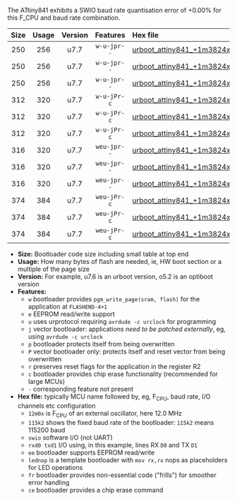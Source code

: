 The ATtiny841 exhibits a SWIO baud rate quantisation error of +0.00% for this F_CPU and baud rate combination.

|Size|Usage|Version|Features|Hex file|
|:-:|:-:|:-:|:-:|:--|
|250|256|u7.7|`w-u-jpr--`|[urboot_attiny841_+1m3824x_++38k4_swio_rxa2_txa1_lednop.hex](https://raw.githubusercontent.com/stefanrueger/urboot.hex/main/mcus/attiny841/external_oscillator/fcpu_+1m3824x/br_++38k4/urboot_attiny841_+1m3824x_++38k4_swio_rxa2_txa1_lednop.hex)|
|250|256|u7.7|`w-u-jpr--`|[urboot_attiny841_+1m3824x_++38k4_swio_rxa4_txa5_lednop.hex](https://raw.githubusercontent.com/stefanrueger/urboot.hex/main/mcus/attiny841/external_oscillator/fcpu_+1m3824x/br_++38k4/urboot_attiny841_+1m3824x_++38k4_swio_rxa4_txa5_lednop.hex)|
|250|256|u7.7|`w-u-jpr--`|[urboot_attiny841_+1m3824x_++38k4_swio_rxb2_txa7_lednop.hex](https://raw.githubusercontent.com/stefanrueger/urboot.hex/main/mcus/attiny841/external_oscillator/fcpu_+1m3824x/br_++38k4/urboot_attiny841_+1m3824x_++38k4_swio_rxb2_txa7_lednop.hex)|
|312|320|u7.7|`w-u-jPr-c`|[urboot_attiny841_+1m3824x_++38k4_swio_rxa2_txa1_lednop_fr_ce.hex](https://raw.githubusercontent.com/stefanrueger/urboot.hex/main/mcus/attiny841/external_oscillator/fcpu_+1m3824x/br_++38k4/urboot_attiny841_+1m3824x_++38k4_swio_rxa2_txa1_lednop_fr_ce.hex)|
|312|320|u7.7|`w-u-jPr-c`|[urboot_attiny841_+1m3824x_++38k4_swio_rxa4_txa5_lednop_fr_ce.hex](https://raw.githubusercontent.com/stefanrueger/urboot.hex/main/mcus/attiny841/external_oscillator/fcpu_+1m3824x/br_++38k4/urboot_attiny841_+1m3824x_++38k4_swio_rxa4_txa5_lednop_fr_ce.hex)|
|312|320|u7.7|`w-u-jPr-c`|[urboot_attiny841_+1m3824x_++38k4_swio_rxb2_txa7_lednop_fr_ce.hex](https://raw.githubusercontent.com/stefanrueger/urboot.hex/main/mcus/attiny841/external_oscillator/fcpu_+1m3824x/br_++38k4/urboot_attiny841_+1m3824x_++38k4_swio_rxb2_txa7_lednop_fr_ce.hex)|
|316|320|u7.7|`weu-jpr--`|[urboot_attiny841_+1m3824x_++38k4_swio_rxa2_txa1_ee_lednop.hex](https://raw.githubusercontent.com/stefanrueger/urboot.hex/main/mcus/attiny841/external_oscillator/fcpu_+1m3824x/br_++38k4/urboot_attiny841_+1m3824x_++38k4_swio_rxa2_txa1_ee_lednop.hex)|
|316|320|u7.7|`weu-jpr--`|[urboot_attiny841_+1m3824x_++38k4_swio_rxa4_txa5_ee_lednop.hex](https://raw.githubusercontent.com/stefanrueger/urboot.hex/main/mcus/attiny841/external_oscillator/fcpu_+1m3824x/br_++38k4/urboot_attiny841_+1m3824x_++38k4_swio_rxa4_txa5_ee_lednop.hex)|
|316|320|u7.7|`weu-jpr--`|[urboot_attiny841_+1m3824x_++38k4_swio_rxb2_txa7_ee_lednop.hex](https://raw.githubusercontent.com/stefanrueger/urboot.hex/main/mcus/attiny841/external_oscillator/fcpu_+1m3824x/br_++38k4/urboot_attiny841_+1m3824x_++38k4_swio_rxb2_txa7_ee_lednop.hex)|
|374|384|u7.7|`weu-jPr-c`|[urboot_attiny841_+1m3824x_++38k4_swio_rxa2_txa1_ee_lednop_fr_ce.hex](https://raw.githubusercontent.com/stefanrueger/urboot.hex/main/mcus/attiny841/external_oscillator/fcpu_+1m3824x/br_++38k4/urboot_attiny841_+1m3824x_++38k4_swio_rxa2_txa1_ee_lednop_fr_ce.hex)|
|374|384|u7.7|`weu-jPr-c`|[urboot_attiny841_+1m3824x_++38k4_swio_rxa4_txa5_ee_lednop_fr_ce.hex](https://raw.githubusercontent.com/stefanrueger/urboot.hex/main/mcus/attiny841/external_oscillator/fcpu_+1m3824x/br_++38k4/urboot_attiny841_+1m3824x_++38k4_swio_rxa4_txa5_ee_lednop_fr_ce.hex)|
|374|384|u7.7|`weu-jPr-c`|[urboot_attiny841_+1m3824x_++38k4_swio_rxb2_txa7_ee_lednop_fr_ce.hex](https://raw.githubusercontent.com/stefanrueger/urboot.hex/main/mcus/attiny841/external_oscillator/fcpu_+1m3824x/br_++38k4/urboot_attiny841_+1m3824x_++38k4_swio_rxb2_txa7_ee_lednop_fr_ce.hex)|

- **Size:** Bootloader code size including small table at top end
- **Usage:** How many bytes of flash are needed, ie, HW boot section or a multiple of the page size
- **Version:** For example, u7.6 is an urboot version, o5.2 is an optiboot version
- **Features:**
  + `w` bootloader provides `pgm_write_page(sram, flash)` for the application at `FLASHEND-4+1`
  + `e` EEPROM read/write support
  + `u` uses urprotocol requiring `avrdude -c urclock` for programming
  + `j` vector bootloader: applications *need to be patched externally*, eg, using `avrdude -c urclock`
  + `p` bootloader protects itself from being overwritten
  + `P` vector bootloader only: protects itself and reset vector from being overwritten
  + `r` preserves reset flags for the application in the register R2
  + `c` bootloader provides chip erase functionality (recommended for large MCUs)
  + `-` corresponding feature not present
- **Hex file:** typically MCU name followed by, eg, F<sub>CPU</sub>, baud rate, I/O channels etc configuration
  + `12m0x` is F<sub>CPU</sub> of an external oscillator, here 12.0 MHz
  + `115k2` shows the fixed baud rate of the bootloader: `115k2` means 115200 baud
  + `swio` software I/O (not UART)
  + `rxd0 txd1` I/O using, in this example, lines RX `D0` and TX `D1`
  + `ee` bootloader supports EEPROM read/write
  + `lednop` is a template bootloader with `mov rx,rx` nops as placeholders for LED operations
  + `fr` bootloader provides non-essential code ("frills") for smoother error handling
  + `ce` bootloader provides a chip erase command
